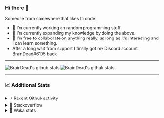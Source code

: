 ### Hi there 👋

Someone from somewhere that likes to code.

- 🔭 I’m currently working on random programming stuff.
- 🌱 I’m currently expanding my knowledge by doing the above.
- 👯 I’m free to collaborate on anything really, as long as it's interesting and I can learn something.
- After a long wait from support I finally got my Discord account BrainDead#6105 back
<hr>


<img alt="BrainDead's github stats" align="left" src="https://github-readme-stats.vercel.app/api?username=albertopoljak&count_private=true&show_icons=true&theme=radical&hide_border=true"/>
<img alt="BrainDead's github stats" align="left" src="https://github-readme-stats.vercel.app/api/top-langs/?username=albertopoljak&layout=compact&theme=radical&hide_border=true&card_width=250"/>
<br clear="left"/>

<hr>

### 📈 Additional Stats

<details>
  <summary>⚡ Recent Github activity</summary>
  <br/>

  <!--START_SECTION:activity-->
1. ❗️ Opened issue [#81889](https://github.com/odoo/odoo/issues/81889) in [odoo/odoo](https://github.com/odoo/odoo)
2. 🗣 Commented on [#64](https://github.com/HuyaneMatsu/hata/issues/64) in [HuyaneMatsu/hata](https://github.com/HuyaneMatsu/hata)
3. 💪 Opened PR [#64](https://github.com/HuyaneMatsu/hata/pull/64) in [HuyaneMatsu/hata](https://github.com/HuyaneMatsu/hata)
4. 🗣 Commented on [#158](https://github.com/Tortoise-Community/Tortoise-BOT/issues/158) in [Tortoise-Community/Tortoise-BOT](https://github.com/Tortoise-Community/Tortoise-BOT)
5. 🗣 Commented on [#32](https://github.com/albertopoljak/Licensy/issues/32) in [albertopoljak/Licensy](https://github.com/albertopoljak/Licensy)
  <!--END_SECTION:activity-->
</details>

<details>
  <summary>👀 Stackoverflow</summary>

  [![Omid Nikrah StackOverflow](https://github-readme-stackoverflow.vercel.app/?userID=11311072&theme=dark)](https://stackoverflow.com/users/11311072/braindead)

</details>

<details>
  <summary>🤖 Waka stats</summary>
  <br/>

  <!--START_SECTION:waka-->
![Profile Views](http://img.shields.io/badge/Profile%20Views-2-blue)

![Lines of code](https://img.shields.io/badge/From%20Hello%20World%20I%27ve%20Written-273217%20lines%20of%20code-blue)

**🐱 My Github Data** 

> 🏆 79 Contributions in the Year 2022
 > 
> 📦 148.9 kB Used in Github's Storage 
 > 
> 💼 Opted to Hire
 > 
> 📜 33 Public Repositories 
 > 
> 🔑 9 Private Repositories  
 > 
**I'm an Early 🐤** 

```text
🌞 Morning    202 commits    ██████░░░░░░░░░░░░░░░░░░░   24.79% 
🌆 Daytime    317 commits    █████████░░░░░░░░░░░░░░░░   38.9% 
🌃 Evening    204 commits    ██████░░░░░░░░░░░░░░░░░░░   25.03% 
🌙 Night      92 commits     ██░░░░░░░░░░░░░░░░░░░░░░░   11.29%

```
📅 **I'm Most Productive on Tuesday** 

```text
Monday       139 commits    ████░░░░░░░░░░░░░░░░░░░░░   17.06% 
Tuesday      157 commits    ████░░░░░░░░░░░░░░░░░░░░░   19.26% 
Wednesday    156 commits    ████░░░░░░░░░░░░░░░░░░░░░   19.14% 
Thursday     129 commits    ████░░░░░░░░░░░░░░░░░░░░░   15.83% 
Friday       97 commits     ███░░░░░░░░░░░░░░░░░░░░░░   11.9% 
Saturday     61 commits     █░░░░░░░░░░░░░░░░░░░░░░░░   7.48% 
Sunday       76 commits     ██░░░░░░░░░░░░░░░░░░░░░░░   9.33%

```


📊 **This Week I Spent My Time On** 

```text
💬 Programming Languages: 
Python                   15 hrs 44 mins      █████████████████░░░░░░░░   69.89% 
XML                      4 hrs 52 mins       █████░░░░░░░░░░░░░░░░░░░░   21.63% 
textmate                 1 hr 25 mins        █░░░░░░░░░░░░░░░░░░░░░░░░   6.35% 
CSV file                 16 mins             ░░░░░░░░░░░░░░░░░░░░░░░░░   1.23% 
JavaScript               12 mins             ░░░░░░░░░░░░░░░░░░░░░░░░░   0.9%

🐱‍💻 Projects: 
odoo_14                  22 hrs 31 mins      █████████████████████████   99.97% 
glovia_custom_addons     0 secs              ░░░░░░░░░░░░░░░░░░░░░░░░░   0.03% 
culjak                   0 secs              ░░░░░░░░░░░░░░░░░░░░░░░░░   0.01%

💻 Operating System: 
Linux                    22 hrs 31 mins      █████████████████████████   100.0%

```

**I Mostly Code in Python** 

```text
Python                   30 repos            ███████████████████░░░░░░   76.92% 
Java                     4 repos             ██░░░░░░░░░░░░░░░░░░░░░░░   10.26% 
HTML                     2 repos             █░░░░░░░░░░░░░░░░░░░░░░░░   5.13% 
TypeScript               1 repo              ░░░░░░░░░░░░░░░░░░░░░░░░░   2.56% 
JavaScript               1 repo              ░░░░░░░░░░░░░░░░░░░░░░░░░   2.56%

```



 Last Updated on 19/01/2022
<!--END_SECTION:waka-->
</details>
